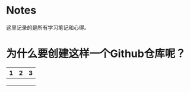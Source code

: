 # Notes

这里记录的是所有学习笔记和心得。

# 为什么要创建这样一个Github仓库呢？

| 1   | 2   | 3   |
| --- | --- | --- |
|     |     |     |
|     |     |     |
|     |     |     |

